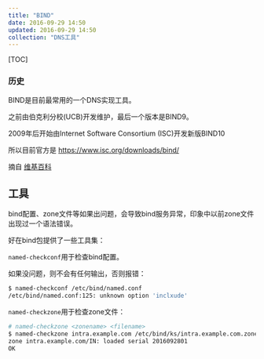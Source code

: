 ```yaml
---
title: "BIND"
date: 2016-09-29 14:50
updated: 2016-09-29 14:50
collection: "DNS工具"
---
```


[TOC]

### 历史

BIND是目前最常用的一个DNS实现工具。

之前由伯克利分校(UCB)开发维护，最后一个版本是BIND9。

2009年后开始由Internet Software Consortium (ISC)开发新版BIND10

所以目前官方是 <https://www.isc.org/downloads/bind/>

摘自 [维基百科](https://en.wikipedia.org/wiki/BIND)


## 工具

bind配置、zone文件等如果出问题，会导致bind服务异常，印象中以前zone文件出现过一个语法错误。

好在bind包提供了一些工具集：

`named-checkconf`用于检查bind配置。

如果没问题，则不会有任何输出，否则报错：

```bash
$ named-checkconf /etc/bind/named.conf
/etc/bind/named.conf:125: unknown option 'inclxude'
```

`named-checkzone`用于检查zone文件：

```bash
# named-checkzone <zonename> <filename>
$ named-checkzone intra.example.com /etc/bind/ks/intra.example.com.zone
zone intra.example.com/IN: loaded serial 2016092801
OK
```
